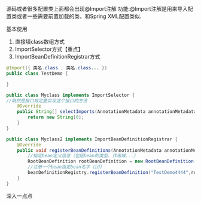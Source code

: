 源码或者很多配置类上面都会出现@Import注解
功能:@Import注解是用来导入配置类或者一些需要前置加载的类，和Spring XML配置类似.  

基本使用  
1. 直接填class数组方式
2. ImportSelector方式【重点】
3. ImportBeanDefinitionRegistrar方式  

```java  
@Import({ 类名.class , 类名.class... })
public class TestDemo {

}

public class Myclass implements ImportSelector {
//既然是接口肯定要实现这个接口的方法
    @Override
    public String[] selectImports(AnnotationMetadata annotationMetadata) {
        return new String[0];
    }
}

public class Myclass2 implements ImportBeanDefinitionRegistrar {
    @Override
    public void registerBeanDefinitions(AnnotationMetadata annotationMetadata, BeanDefinitionRegistry beanDefinitionRegistry) {
        //指定bean定义信息（包括bean的类型、作用域...）
        RootBeanDefinition rootBeanDefinition = new RootBeanDefinition(TestDemo4.class);
        //注册一个bean指定bean名字（id）
        beanDefinitionRegistry.registerBeanDefinition("TestDemo4444",rootBeanDefinition);
    }
}
```  


深入一点点  
